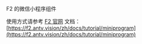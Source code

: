 F2 的微信小程序组件

使用方式请参考 [F2 官网](https://f2.antv.vision) 文档： [https://f2.antv.vision/zh/docs/tutorial/miniprogram](https://f2.antv.vision/zh/docs/tutorial/miniprogram)
